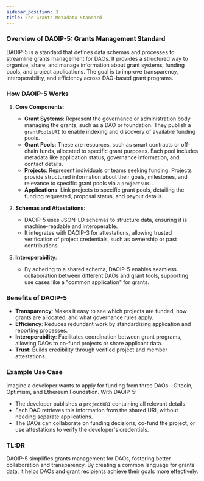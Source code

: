 ```yaml
---
sidebar_position: 3
title: The Grants Metadata Standard
---
```


### Overview of DAOIP-5: Grants Management Standard

DAOIP-5 is a standard that defines data schemas and processes to streamline grants management for DAOs. It provides a structured way to organize, share, and manage information about grant systems, funding pools, and project applications. The goal is to improve transparency, interoperability, and efficiency across DAO-based grant programs.

### How DAOIP-5 Works

1. **Core Components**:
   - **Grant Systems**: Represent the governance or administration body managing the grants, such as a DAO or foundation. They publish a `grantPoolsURI` to enable indexing and discovery of available funding pools.
   - **Grant Pools**: These are resources, such as smart contracts or off-chain funds, allocated to specific grant purposes. Each pool includes metadata like application status, governance information, and contact details.
   - **Projects**: Represent individuals or teams seeking funding. Projects provide structured information about their goals, milestones, and relevance to specific grant pools via a `projectsURI`.
   - **Applications**: Link projects to specific grant pools, detailing the funding requested, proposal status, and payout details.

2. **Schemas and Attestations**:
   - DAOIP-5 uses JSON-LD schemas to structure data, ensuring it is machine-readable and interoperable.
   - It integrates with DAOIP-3 for attestations, allowing trusted verification of project credentials, such as ownership or past contributions.

3. **Interoperability**:
   - By adhering to a shared schema, DAOIP-5 enables seamless collaboration between different DAOs and grant tools, supporting use cases like a "common application" for grants.

### Benefits of DAOIP-5

- **Transparency**: Makes it easy to see which projects are funded, how grants are allocated, and what governance rules apply.
- **Efficiency**: Reduces redundant work by standardizing application and reporting processes.
- **Interoperability**: Facilitates coordination between grant programs, allowing DAOs to co-fund projects or share applicant data.
- **Trust**: Builds credibility through verified project and member attestations.

### Example Use Case

Imagine a developer wants to apply for funding from three DAOs—Gitcoin, Optimism, and Ethereum Foundation. With DAOIP-5:
- The developer publishes a `projectURI` containing all relevant details.
- Each DAO retrieves this information from the shared URI, without needing separate applications.
- The DAOs can collaborate on funding decisions, co-fund the project, or use attestations to verify the developer's credentials.

### TL:DR

DAOIP-5 simplifies grants management for DAOs, fostering better collaboration and transparency. By creating a common language for grants data, it helps DAOs and grant recipients achieve their goals more effectively.


